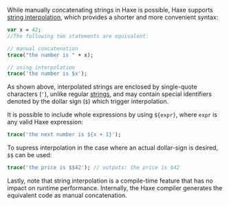 While manually concatenating strings in Haxe is possible, Haxe supports [string interpolation][interpolation], which provides a shorter and more convenient syntax:

```haxe
var x = 42;
//The following two statements are equivalent:

// manual concatenation
trace("the number is " + x);

// using interpolation
trace('the number is $x');
```

As shown above, interpolated strings are enclosed by single-quote characters (`'`), unlike regular [strings][strings], and may contain special identifiers denoted by the dollar sign (`$`) which trigger interpolation.

It is possible to include whole expressions by using `${expr}`, where `expr` is any valid Haxe expression:

```haxe
trace('the next number is ${x + 1}');
```

To supress interpolation in the case where an actual dollar-sign is desired, `$$` can be used:

```haxe
trace('the price is $$42'); // outputs: the price is $42
```

Lastly, note that string interpolation is a compile-time feature that has no impact on runtime performance. Internally, the Haxe compiler generates the equivalent code as manual concatenation.

[interpolation]: https://haxe.org/manual/lf-string-interpolation.html
[strings]: https://haxe.org/manual/std-String.html

